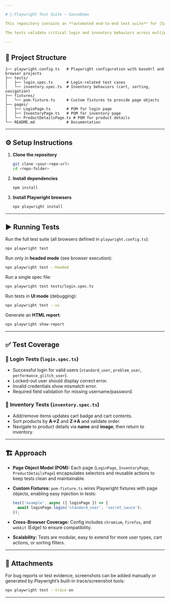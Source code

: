 ```yaml
---

# 🧪 Playwright Test Suite – SauceDemo

This repository contains an **automated end-to-end test suite** for [SauceDemo](https://www.saucedemo.com/) using **Playwright** with the **Page Object Model (POM)** pattern.

The tests validate critical login and inventory behaviors across multiple browsers (Chrome, Firefox, Edge) using Playwright’s test runner.

---
```


## 📂 Project Structure

```
├── playwright.config.ts   # Playwright configuration with baseUrl and browser projects
├── tests/
│   ├── login.spec.ts      # Login-related test cases
│   └── inventory.spec.ts  # Inventory behaviors (cart, sorting, navigation)
├── fixtures/
│   └── pom-fixture.ts     # Custom fixtures to provide page objects
├── pages/
│   ├── LoginPage.ts       # POM for login page
│   ├── InventoryPage.ts   # POM for inventory page
│   └── ProductDetailsPage.ts # POM for product details
└── README.md              # Documentation
```

---

## ⚙️ Setup Instructions

1. **Clone the repository**

   ```bash
   git clone <your-repo-url>
   cd <repo-folder>
   ```

2. **Install dependencies**

   ```bash
   npm install
   ```

3. **Install Playwright browsers**

   ```bash
   npx playwright install
   ```

---

## ▶️ Running Tests

Run the full test suite (all browsers defined in `playwright.config.ts`):

```bash
npx playwright test
```

Run only in **headed mode** (see browser execution):

```bash
npx playwright test --headed
```

Run a single spec file:

```bash
npx playwright test tests/login.spec.ts
```

Run tests in **UI mode** (debugging):

```bash
npx playwright test --ui
```

Generate an **HTML report**:

```bash
npx playwright show-report
```

---

## ✅ Test Coverage

### 🔐 Login Tests (`login.spec.ts`)

* Successful login for valid users (`standard_user`, `problem_user`, `performance_glitch_user`).
* Locked-out user should display correct error.
* Invalid credentials show mismatch error.
* Required field validation for missing username/password.

### 🛒 Inventory Tests (`inventory.spec.ts`)

* Add/remove items updates cart badge and cart contents.
* Sort products by **A→Z** and **Z→A** and validate order.
* Navigate to product details via **name** and **image**, then return to inventory.

---

## 🏗️ Approach

* **Page Object Model (POM):**
  Each page (`LoginPage`, `InventoryPage`, `ProductDetailsPage`) encapsulates selectors and reusable actions to keep tests clean and maintainable.

* **Custom Fixtures:**
  `pom-fixture.ts` wires Playwright fixtures with page objects, enabling easy injection in tests:

  ```ts
  test('example', async ({ loginPage }) => {
    await loginPage.login('standard_user', 'secret_sauce');
  });
  ```

* **Cross-Browser Coverage:**
  Config includes `chromium`, `firefox`, and `webkit` (Edge) to ensure compatibility.

* **Scalability:**
  Tests are modular, easy to extend for more user types, cart actions, or sorting filters.

---

## 📸 Attachments

For bug reports or test evidence, screenshots can be added manually or generated by Playwright’s built-in trace/screenshot tools:

```bash
npx playwright test --trace on
```

---
